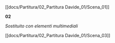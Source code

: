 [[docs/Partitura/02_Partitura Davide_01/Scena_01]]

**02**

*Sostituito con elementi multimediali*

[[docs/Partitura/02_Partitura Davide_01/Scena_03]]
